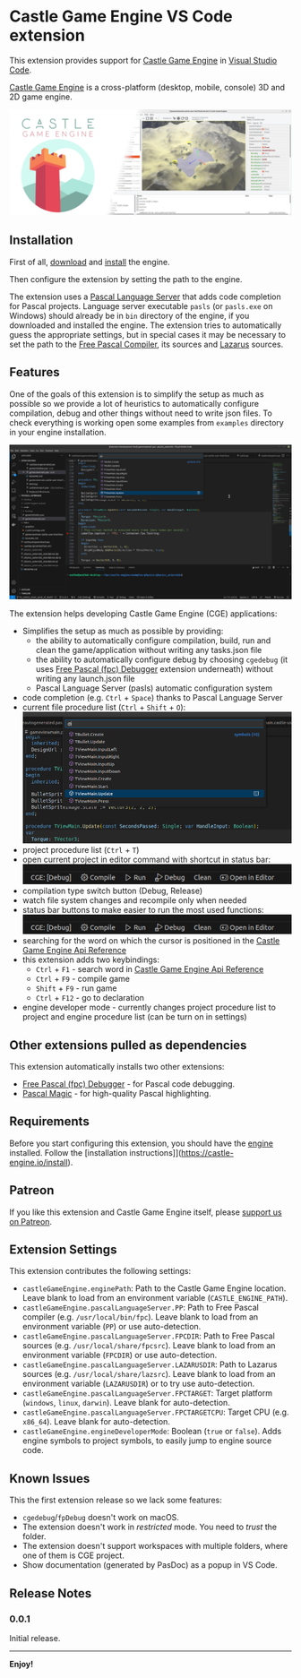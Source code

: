 # Castle Game Engine VS Code extension

This extension provides support for [Castle Game Engine](https://castle-engine.io/) in [Visual Studio Code](https://castle-engine.io/vscode).

[Castle Game Engine](https://castle-engine.io/) is a cross-platform (desktop, mobile, console) 3D and 2D game engine.

![Castle Game Engine banner](images/castle_introduction.jpg)

## Installation

First of all, [download](https://castle-engine.io/download) and [install](https://castle-engine.io/install) the engine.

Then configure the extension by setting the path to the engine.

The extension uses a [Pascal Language Server](https://github.com/castle-engine/pascal-language-server) that adds code completion for Pascal projects. Language server executable `pasls` (or `pasls.exe` on Windows) should already be in `bin` directory of the engine, if you downloaded and installed the engine. The extension tries to automatically guess the appropriate settings, but in special cases it may be necessary to set the path to the [Free Pascal Compiler](https://www.freepascal.org/), its sources and [Lazarus](https://www.lazarus-ide.org/) sources.

## Features

One of the goals of this extension is to simplify the setup as much as possible so we provide a lot of heuristics to automatically configure compilation, debug and other things without need to write json files. To check everything is working open some examples from `examples` directory in your engine installation.

![VScode with Castle Game Engine extension](images/vscode_with_cge.png)

The extension helps developing Castle Game Engine (CGE) applications:

* Simplifies the setup as much as possible by providing:
   * the ability to automatically configure compilation, build, run and clean the game/application without writing any tasks.json file
   * the ability to automatically configure debug by choosing `cgedebug` \(it uses [Free Pascal (fpc) Debugger](https://marketplace.visualstudio.com/items?itemName=CNOC.fpdebug) extension underneath\) without writing any launch.json file
   * Pascal Language Server (pasls) automatic configuration system
* code completion (e.g. `Ctrl` + `Space`) thanks to Pascal Language Server
* current file procedure list (`Ctrl` + `Shift` + `O`):
   ![Procedure list screen](images/findfilesymbol.png)
* project procedure list (`Ctrl` + `T`)
* open current project in editor command with shortcut in status bar:
   ![Status bar](images/vscode_status_bar.png)
* compilation type switch button (Debug, Release)
* watch file system changes and recompile only when needed
* status bar buttons to make easier to run the most used functions:
   ![Status bar](images/vscode_status_bar.png)
* searching for the word on which the cursor is positioned in the [Castle Game Engine Api Reference](https://castle-engine.io/apidoc/html/index.html)
* this extension adds two keybindings:
   * `Ctrl` + `F1` - search word in [Castle Game Engine Api Reference](https://castle-engine.io/apidoc/html/index.html)
   * `Ctrl` + `F9` - compile game
   * `Shift` + `F9` - run game
   * `Ctrl` + `F12` - go to declaration
* engine developer mode - currently changes project procedure list to project and engine procedure list (can be turn on in settings)

## Other extensions pulled as dependencies

This extension automatically installs two other extensions:
* [Free Pascal (fpc) Debugger](https://marketplace.visualstudio.com/items?itemName=CNOC.fpdebug) - for Pascal code debugging.
* [Pascal Magic](https://marketplace.visualstudio.com/items?itemName=theangryepicbanana.language-pascal) - for high-quality Pascal highlighting.

## Requirements

Before you start configuring this extension, you should have the [engine](https://castle-engine.io) installed. Follow the [installation instructions]](https://castle-engine.io/install).

## Patreon

If you like this extension and Castle Game Engine itself, please [support us on Patreon](https://www.patreon.com/castleengine).

## Extension Settings

This extension contributes the following settings:

* `castleGameEngine.enginePath`: Path to the Castle Game Engine location. Leave blank to load from an environment variable (`CASTLE_ENGINE_PATH`).
* `castleGameEngine.pascalLanguageServer.PP`: Path to Free Pascal compiler (e.g. `/usr/local/bin/fpc`). Leave blank to load from an environment variable (`PP`) or use auto-detection.
* `castleGameEngine.pascalLanguageServer.FPCDIR`: Path to Free Pascal sources (e.g. `/usr/local/share/fpcsrc`). Leave blank to load from an environment variable (`FPCDIR`) or use auto-detection.
* `castleGameEngine.pascalLanguageServer.LAZARUSDIR`: Path to Lazarus sources (e.g. `/usr/local/share/lazsrc`). Leave blank to load from an environment variable (`LAZARUSDIR`) or to try use auto-detection.
* `castleGameEngine.pascalLanguageServer.FPCTARGET`: Target platform (`windows`, `linux`, `darwin`). Leave blank for auto-detection.
* `castleGameEngine.pascalLanguageServer.FPCTARGETCPU`: Target CPU (e.g. `x86_64`). Leave blank for auto-detection.
* `castleGameEngine.engineDeveloperMode`: Boolean (`true` or `false`). Adds engine symbols to project symbols, to easily jump to engine source code.

## Known Issues

This the first extension release so we lack some features:
* `cgedebug`/`fpDebug` doesn't work on macOS.
* The extension doesn't work in _restricted_ mode. You need to _trust_ the folder.
* The extension doesn't support workspaces with multiple folders, where one of them is CGE project.
* Show documentation (generated by PasDoc) as a popup in VS Code.

## Release Notes

### 0.0.1

Initial release.

---

**Enjoy!**
